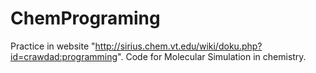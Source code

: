 # ChemPrograming
Practice in website "http://sirius.chem.vt.edu/wiki/doku.php?id=crawdad:programming".
Code for Molecular Simulation in chemistry.
